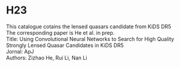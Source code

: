 # H23
This catalogue cotains the lensed quasars candidate from KiDS DR5                   
The corresponding paper is He et al. in prep.                
Title: Using Convolutional Neural Networks to Search for High Quality Strongly Lensed Quasar Candidates in KiDS DR5               
Jornal: ApJ                    
Authors: Zizhao He, Rui Li, Nan Li                         
